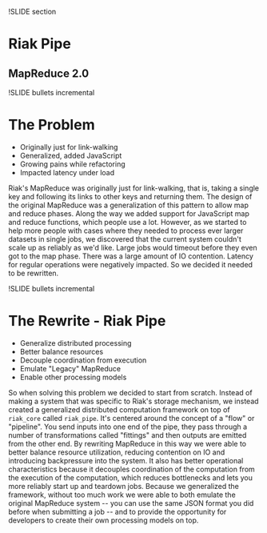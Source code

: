 !SLIDE section

# Riak Pipe

## MapReduce 2.0

!SLIDE bullets incremental

# The Problem

* Originally just for link-walking
* Generalized, added JavaScript
* Growing pains while refactoring
* Impacted latency under load

<div class="notes hidden">
Riak's MapReduce was originally just for link-walking, that is, taking
a single key and following its links to other keys and returning
them. The design of the original MapReduce was a generalization of
this pattern to allow map and reduce phases. Along the way we added
support for JavaScript map and reduce functions, which people use a
lot.  However, as we started to help more people with cases where they
needed to process ever larger datasets in single jobs, we discovered
that the current system couldn't scale up as reliably as we'd
like. Large jobs would timeout before they even got to the map
phase. There was a large amount of IO contention. Latency for regular
operations were negatively impacted. So we decided it needed to be rewritten.
</div>

!SLIDE bullets incremental

# The Rewrite - Riak Pipe

* Generalize distributed processing
* Better balance resources
* Decouple coordination from execution
* Emulate "Legacy" MapReduce
* Enable other processing models

<div class="notes hidden"> 

So when solving this problem we decided to start from scratch. Instead
of making a system that was specific to Riak's storage mechanism, we
instead created a generalized distributed computation framework on top
of `riak_core` called `riak_pipe`. It's centered around the concept of
a "flow" or "pipeline". You send inputs into one end of the pipe, they
pass through a number of transformations called "fittings" and then
outputs are emitted from the other end.  By rewriting MapReduce in
this way we were able to better balance resource utilization, reducing
contention on IO and introducing backpressure into the system. It also
has better operational characteristics because it decouples
coordination of the computation from the execution of the computation,
which reduces bottlenecks and lets you more reliably start up and
teardown jobs.  Because we generalized the framework, without too much
work we were able to both emulate the original MapReduce system -- you
can use the same JSON format you did before when submitting a job --
and to provide the opportunity for developers to create their own
processing models on top.

</div>
